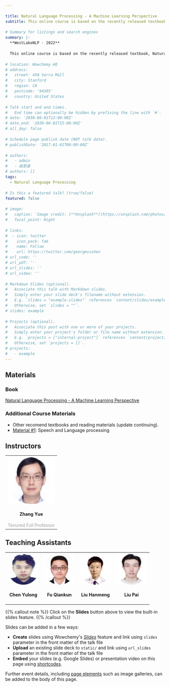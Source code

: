 ```yaml
---

title: Natural Language Processing - A Machine Learning Perspective
subtitle: This online course is based on the recently released textbook, Natural Language Processing - a Machine Learning Perspective, written by Dr. Yue Zhang & Dr. Zhiyang Teng and published by Cambridge University Press. The course is taught in Chinese, English version of the class will be updated in future releases. Professor Yue Zhang is the principal inverstigator of the Text Intelligence Lab, Westlake University, and a well-known NLP researcher. You may find more detailed information at his personal page or Google Scholar. Course updates are in progress on our bilibili account, WestlakeNLP, do not hesitate to follow us! In this page, we will keep updating course slides.

# Summary for listings and search engines
summary: |-
  **WestLakeNLP · 2022**
  
  This online course is based on the recently released textbook, Natural Language Processing - a Machine Learning Perspective, written by Dr. Yue Zhang & Dr. Zhiyang Teng and published by Cambridge University Press. The course is taught in Chinese, English version of the class will be updated in future releases. Professor Yue Zhang is the principal inverstigator of the Text Intelligence Lab, Westlake University, and a well-known NLP researcher. You may find more detailed information at his personal page or Google Scholar. Course updates are in progress on our bilibili account, WestlakeNLP, do not hesitate to follow us! In this page, we will keep updating course slides.

# location: Wowchemy HQ
# address:
#   street: 450 Serra Mall
#   city: Stanford
#   region: CA
#   postcode: '94305'
#   country: United States

# Talk start and end times.
#   End time can optionally be hidden by prefixing the line with `#`.
# date: '2030-06-01T13:00:00Z'
# date_end: '2030-06-01T15:00:00Z'
# all_day: false

# Schedule page publish date (NOT talk date).
# publishDate: '2017-01-01T00:00:00Z'

# authors:
#   - admin
#   - 吳恩達
# authors: []
tags:
  - Natural Language Processing

# Is this a featured talk? (true/false)
featured: false

# image:
#   caption: 'Image credit: [**Unsplash**](https://unsplash.com/photos/bzdhc5b3Bxs)'
#   focal_point: Right

# links:
#  - icon: twitter
#    icon_pack: fab
#    name: Follow
#    url: https://twitter.com/georgecushen
# url_code: ''
# url_pdf: ''
# url_slides: ''
# url_video: ''

# Markdown Slides (optional).
#   Associate this talk with Markdown slides.
#   Simply enter your slide deck's filename without extension.
#   E.g. `slides = "example-slides"` references `content/slides/example-slides.md`.
#   Otherwise, set `slides = ""`.
# slides: example

# Projects (optional).
#   Associate this post with one or more of your projects.
#   Simply enter your project's folder or file name without extension.
#   E.g. `projects = ["internal-project"]` references `content/project/deep-learning/index.md`.
#   Otherwise, set `projects = []`.
# projects:
#   - example
---
```


## Materials

### **Book**

[Natural Language Processing - A Machine Learning Perspective](https://www.cambridge.org/core_title/gb/509717)

### **Additional Course Materials**

+ Other recomend textbooks and reading materials (update continuing).
+ [Material #1](https://web.stanford.edu/~jurafsky/slp3/): Speech and Language processing

## Instructors

<table width="100%" align="center">
    <tr>
        <td align="center" style="margin-bottom:40px"><img src="../../people/faculty/zhangyue.jpg" width="150" height="150" /><h4><a href="https://frcchang.github.io/" style="text-decoration: none;">Zhang Yue</a></h4><font color="#9EA0A4">Tenured Full Professor</font></td>
    </tr>
</table>

## Teaching Assistants

<table width="100%" align="center">
    <tr>
        <td align="center" style="margin-bottom:40px"><img src="../../people/phd/chenyulong.jpg" width="100" height="100"/><h4><a href="https://scholar.google.com/citations?user=8P23zSkAAAAJ&hl=en" style="text-decoration: none;">Chen Yulong</a></h4></td>
        <td align="center" style="margin-bottom:40px"><img src="../../people/phd/fuqiankun.jpg" width="100" height="100"/><h4><a href="https://scholar.google.com/citations?user=UOoP794AAAAJ&hl=zh-CN" style="text-decoration: none;">Fu Qiankun</a></h4></td>
        <td align="center" style="margin-bottom:40px"><img src="../../people/phd/liuhanmeng.jpg" width="100" height="100"/><h4><a href="https://www.dtalg.com/" style="text-decoration: none;">Liu Hanmeng</a></h4></td>   
        <td align="center" style="margin-bottom:40px"><img src="../../people/research_assistants/liupai.jpg" width="100" height="100"/><h4>Liu Pai</h4></td>                        
    </tr>
</table> 

{{% callout note %}}
Click on the **Slides** button above to view the built-in slides feature.
{{% /callout %}}

Slides can be added in a few ways:

- **Create** slides using Wowchemy's [_Slides_](https://wowchemy.com/docs/managing-content/#create-slides) feature and link using `slides` parameter in the front matter of the talk file
- **Upload** an existing slide deck to `static/` and link using `url_slides` parameter in the front matter of the talk file
- **Embed** your slides (e.g. Google Slides) or presentation video on this page using [shortcodes](https://wowchemy.com/docs/writing-markdown-latex/).

Further event details, including [page elements](https://wowchemy.com/docs/writing-markdown-latex/) such as image galleries, can be added to the body of this page.
